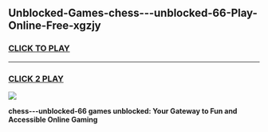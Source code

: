 
## Unblocked-Games-chess---unblocked-66-Play-Online-Free-xgzjy
<h3>
<a href="https://premium76.site?title=chess---unblocked-66&ref=26A">CLICK TO PLAY</a></h3>
<hr>

<h3>
<a href="https://premium76.site?title=chess---unblocked-66&ref=26A">CLICK 2 PLAY</a>
  
</h3>

<a href="https://premium76.site?title=chess---unblocked-66&ref=26A"><img src="https://clearcache.store/games.png"></a>


**chess---unblocked-66 games unblocked: Your Gateway to Fun and Accessible Online Gaming**
